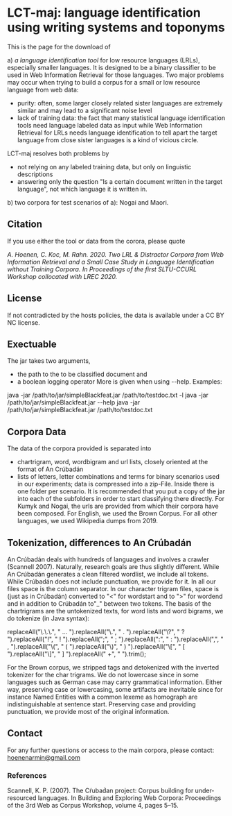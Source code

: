 # LCT-maj: language identification using writing systems and toponyms

This is the page for the download of

a) *a language identification tool* for low resource languages (LRLs), especially smaller languages. It is designed to be a binary classifier to be used in Web Information Retrieval for those languages. Two major problems may occur when trying to build a corpus for a small or low resource language from web data:
- purity: often, some larger closely related sister languages are extremely similar and may lead to a significant noise level
- lack of training data: the fact that many statistical language identification tools need language labeled data as input while Web Information Retrieval for LRLs needs language identification to tell apart the target language from close sister languages is a kind of vicious circle.

LCT-maj resolves both problems by 
- not relying on any labeled training data, but only on linguistic descriptions
- answering only the question "Is a certain document written in the target language", not which language it is written in.

b) two corpora for test scenarios of a): Nogai and Maori. 

## Citation
If you use either the tool or data from the corora, please quote

_A. Hoenen, C. Koc, M. Rahn. 2020. Two LRL \& Distractor Corpora from Web Information Retrieval and a Small Case Study in Language Identification without Training Corpora. In Proceedings of the first SLTU-CCURL Workshop collocated with LREC 2020._

## License
If not contradicted by the hosts policies, the data is available under a CC BY NC license.

## Exectuable
The jar takes two arguments,
- the path to the to be classified document and 
- a boolean logging operator
More is given when using --help.
Examples:

java -jar /path/to/jar/simpleBlackfeat.jar /path/to/testdoc.txt -l
java -jar /path/to/jar/simpleBlackfeat.jar --help
java -jar /path/to/jar/simpleBlackfeat.jar /path/to/testdoc.txt 

## Corpora Data
The data of the corpora provided is separated into 
- chartrigram, word, wordbigram and url lists, closely oriented at the format of An Crúbadán
- lists of letters, letter combinations and terms for binary scenarios used in our experiments; data is compressed into a zip-File. Inside there is one folder per scenario. It is recommended that you put a copy of the jar into each of the subfolders in order to start classifying there directly.
For Kumyk and Nogai, the urls are provided from which their corpora have been composed. For English, we used the Brown Corpus. For all other languages, we used Wikipedia dumps from 2019.

## Tokenization, differences to An Crúbadán
An Crúbadán deals with hundreds of languages and involves a crawler (Scannell 2007).
Naturally, research goals are thus slightly different. While An Crúbadán generates a clean filtered wordlist,
we include all tokens. While Crúbadán does not include punctuation, we provide for it.
In all our files space is the column separator. In our character trigram files, space is (just as in Crúbadán) 
converted to "<" for wordstart and to ">" for wordend and in addition to Crúbadán to"_" between two tokens.
The basis of the chartrigrams are the untokenized texts, for word lists and word bigrams, we do tokenize (in Java syntax):

replaceAll("\\.\\.\\.", " ... ").replaceAll("\\.", " . ").replaceAll("\\?", " ? ").replaceAll("!", " ! ").replaceAll(";", " ; ").replaceAll(":", " : ").replaceAll(",", " , ").replaceAll("\\(", " ( ").replaceAll("\\)", " ) ").replaceAll("\\[", " [ ").replaceAll("\\]", " ] ").replaceAll("  +", " ").trim();

For the Brown corpus, we stripped tags and detokenized with the inverted tokenizer for the char trigrams. 
We do not lowercase since in some languages such as German case may carry grammatical information. Either way,
preserving case or lowercasing, some artifacts are inevitable since for instance Named Entities with a common 
lexeme as homograph are indistinguishable at sentence start. Preserving case and providing punctuation, we provide most
of the original information.

## Contact
For any further questions or access to the main corpora, please contact:
hoenenarmin@gmail.com


### References
Scannell, K. P. (2007). The Cŕubad́an project: Corpus building for under-resourced languages. In Building and Exploring Web Corpora: Proceedings of the 3rd Web as Corpus Workshop, volume 4, pages 5–15.
